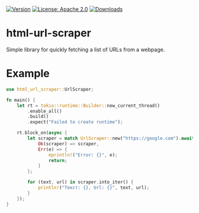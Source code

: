 [![Version](https://img.shields.io/crates/v/html_url_scraper)](https://crates.io/crates/html_url_scraper)
[![License: Apache 2.0](https://img.shields.io/badge/license-Apache%202.0-red)](https://github.com/pchchv/html_url_scraper/blob/main/LICENSE)
[![Downloads](https://img.shields.io/crates/d/html_url_scraper)](https://crates.io/crates/html_url_scraper)

# html-url-scraper

Simple library for quickly fetching a list of URLs from a webpage.

# Example

```rust
use html_url_scraper::UrlScraper;

fn main() {
    let rt = tokio::runtime::Builder::new_current_thread()
        .enable_all()
        .build()
        .expect("Failed to create runtime");

    rt.block_on(async {
        let scraper = match UrlScraper::new("https://google.com").await {
            Ok(scraper) => scraper,
            Err(e) => {
                eprintln!("Error: {}", e);
                return;
            }
        };

        for (text, url) in scraper.into_iter() {
            println!("Текст: {}, Url: {}", text, url);
        }
    });
}
```